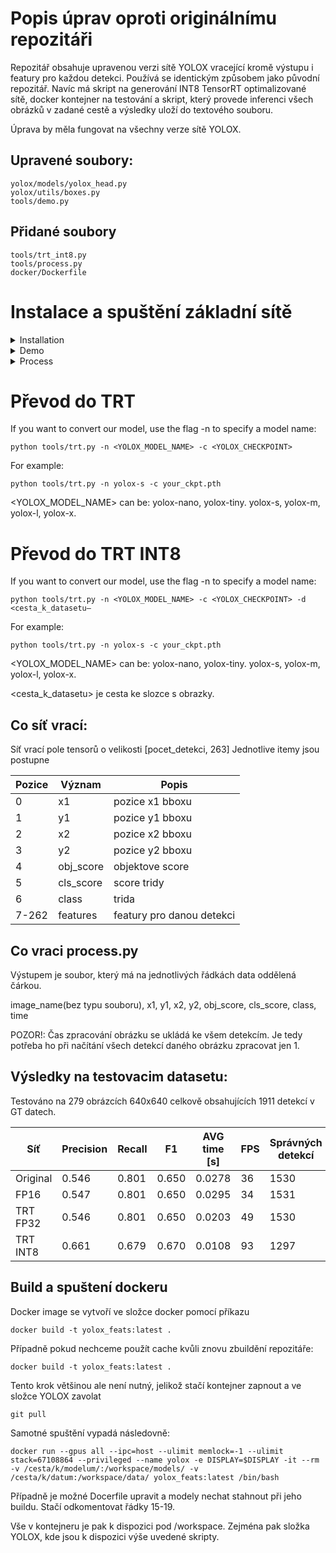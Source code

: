 # Popis úprav oproti originálnímu repozitáři

Repozitář obsahuje upravenou verzi sítě YOLOX vracející kromě výstupu i featury pro každou detekci. Používá se identickým způsobem jako původní repozitář. Navíc má skript na generování INT8 TensorRT optimalizované sítě, docker kontejner na testování a skript, který provede inferenci všech obrázků v zadané cestě a výsledky uloží do textového souboru. 

Úprava by měla fungovat na všechny verze sítě YOLOX.

## Upravené soubory:

```
yolox/models/yolox_head.py
yolox/utils/boxes.py
tools/demo.py
```

## Přidané soubory
```
tools/trt_int8.py
tools/process.py
docker/Dockerfile
```

# Instalace a spuštění základní sítě 
<details>
<summary>Installation</summary>

Step1. Install YOLOX from source.
```shell
git clone git@github.com:Megvii-BaseDetection/YOLOX.git
cd YOLOX
pip3 install -v -e .  # or  python3 setup.py develop
```

</details>

<details>
<summary>Demo</summary>

Step1. Download a pretrained model from the benchmark table.

Step2. Use either -n or -f to specify your detector's config. For example:

```shell
python tools/demo.py image -n yolox-l -c /path/to/your/yolox_l.pth --path assets/dog.jpg --conf 0.25 --nms 0.45 --tsize 640 --save_result --device [cpu/gpu] [--trt] [--fp16]
```
</details>
<details>
<summary>Process</summary>

Step1. Download a pretrained model from the benchmark table.

Step2. Use either -n or -f to specify your detector's config. For example:

```shell
python tools/process.py process -n yolox-l -c /path/to/your/yolox_l.pth --path /path/to/image/directory --conf 0.25 --nms 0.45 --tsize 640 --device [cpu/gpu] [--trt] [--fp16]
```
</details>

# Převod do TRT

   If you want to convert our model, use the flag -n to specify a model name:
   ```shell
   python tools/trt.py -n <YOLOX_MODEL_NAME> -c <YOLOX_CHECKPOINT>
   ```
   For example:
   ```shell
   python tools/trt.py -n yolox-s -c your_ckpt.pth
   ```
   <YOLOX_MODEL_NAME> can be: yolox-nano, yolox-tiny. yolox-s, yolox-m, yolox-l, yolox-x.

# Převod do TRT INT8

If you want to convert our model, use the flag -n to specify a model name:
```shell
python tools/trt.py -n <YOLOX_MODEL_NAME> -c <YOLOX_CHECKPOINT> -d <cesta_k_datasetu–
```
For example:
```shell
python tools/trt.py -n yolox-s -c your_ckpt.pth
```
<YOLOX_MODEL_NAME> can be: yolox-nano, yolox-tiny. yolox-s, yolox-m, yolox-l, yolox-x.

<cesta_k_datasetu> je cesta ke slozce s obrazky.

## Co síť vrací:

Síť vrací pole tensorů o velikosti [pocet_detekci, 263]
Jednotlive itemy jsou postupne

| Pozice | Význam | Popis            |
|--------|--------|------------------|
| 0      | x1     | pozice x1 bboxu  |
| 1      | y1     | pozice y1 bboxu  |
| 2      | x2     | pozice x2 bboxu  |
| 3      | y2     | pozice y2 bboxu  |
| 4      | obj_score | objektove score | 
| 5      | cls_score | score tridy |
| 6      | class | trida |
| 7-262      | features | featury pro danou detekci |

## Co vraci process.py

Výstupem je soubor, který má na jednotlivých řádkách data oddělená čárkou.

image_name(bez typu souboru), x1, y1, x2, y2, obj_score, cls_score, class, time

POZOR!: Čas zpracování obrázku se ukládá ke všem detekcím. Je tedy potřeba ho při načítání všech detekcí daného obrázku zpracovat jen 1.


## Výsledky na testovacim datasetu:

Testováno na 279 obrázcích 640x640 celkově obsahujících 1911 detekcí v GT datech.

| Síť | Precision | Recall | F1 | AVG time [s] | FPS | Správných detekcí |
| --- | ---------- | ------ | -- | -------- | ----- | ---------------- |
| Original | 0.546 | 0.801  | 0.650 | 0.0278 | 36 | 1530
| FP16 | 0.547 | 0.801  | 0.650 | 0.0295 | 34 | 1531
| TRT FP32 | 0.546 | 0.801  | 0.650 | 0.0203 | 49 | 1530
| TRT INT8 | 0.661 | 0.679  | 0.670 | 0.0108 | 93 | 1297

## Build a spuštení dockeru 

Docker image se vytvoří ve složce docker pomocí příkazu 

```shell
docker build -t yolox_feats:latest . 
```

Případně pokud nechceme použít cache kvůli znovu zbuildění repozitáře:

```shell
docker build -t yolox_feats:latest . 
```

Tento krok většinou ale není nutný, jelikož stačí kontejner zapnout a ve složce YOLOX zavolat 

```shell
git pull
```

Samotné spuštění vypadá následovně:

```shell
docker run --gpus all --ipc=host --ulimit memlock=-1 --ulimit stack=67108864 --privileged --name yolox -e DISPLAY=$DISPLAY -it --rm -v /cesta/k/modelum/:/workspace/models/ -v /cesta/k/datum:/workspace/data/ yolox_feats:latest /bin/bash
```

Případně je možné Docerfile upravit a modely nechat stahnout při jeho buildu. Stačí odkomentovat řádky 15-19.

Vše v kontejneru je pak k dispozici pod /workspace. Zejména pak složka YOLOX, kde jsou k dispozici výše uvedené skripty.